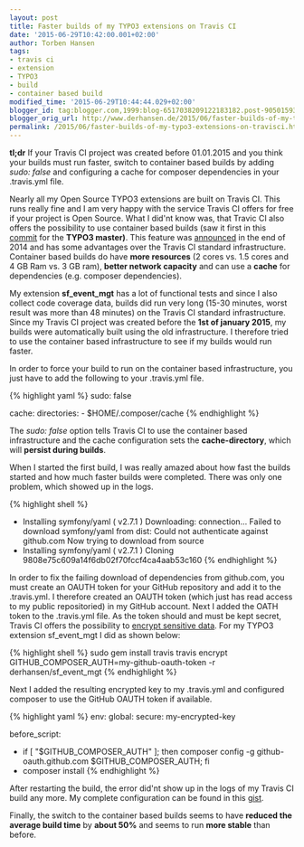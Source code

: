 ```yaml
---
layout: post
title: Faster builds of my TYPO3 extensions on Travis CI
date: '2015-06-29T10:42:00.001+02:00'
author: Torben Hansen
tags:
- travis ci
- extension
- TYPO3
- build
- container based build
modified_time: '2015-06-29T10:44:44.029+02:00'
blogger_id: tag:blogger.com,1999:blog-6517038209122183182.post-9050159300648008165
blogger_orig_url: http://www.derhansen.de/2015/06/faster-builds-of-my-typo3-extensions-on-travisci.html
permalink: /2015/06/faster-builds-of-my-typo3-extensions-on-travisci.html
---
```


**tl;dr** If your Travis CI project was created before 01.01.2015 and you think your builds must run faster, switch to
container based builds by adding _sudo: false_ and configuring a cache for composer dependencies in your .travis.yml
file.

Nearly all my Open Source TYPO3 extensions are built on Travis CI. This runs really fine and I am very happy with the
service Travis CI offers for free if your project is Open Source. What I did'nt know was, that Travic CI also offers the
possibility to use container based builds (saw it first in
this [commit](https://github.com/TYPO3/TYPO3.CMS/commit/c758e6dd3c408e3b01bdc1efe94607f670a14271) for the 
**TYPO3 master)**. This feature
was [announced](http://blog.travis-ci.com/2014-12-17-faster-builds-with-container-based-infrastructure/) in the end of
2014 and has some advantages over the Travis CI standard infrastructure. Container based builds do have **more
resources** (2 cores vs. 1.5 cores and 4 GB Ram vs. 3 GB ram), **better network capacity** and can use a **cache** for
dependencies (e.g. composer dependencies).

My extension **sf\_event\_mgt** has a lot of functional tests and since I also collect code coverage data, builds did
run very long (15-30 minutes, worst result was more than 48 minutes) on the Travis CI standard infrastructure. Since my
Travis CI project was created before the **1st of january 2015**, my builds were automatically built using the old
infrastructure. I therefore tried to use the container based infrastructure to see if my builds would run faster.

In order to force your build to run on the container based infrastructure, you just have to add the following to your
.travis.yml file.

{% highlight yaml %}
sudo: false

cache:
  directories:
    - $HOME/.composer/cache
{% endhighlight %}

The _sudo: false_ option tells Travis CI to use the container based infrastructure and the cache configuration sets
the **cache-directory**, which will **persist during builds**.

When I started the first build, I was really amazed about how fast the builds started and how much faster builds were
completed. There was only one problem, which showed up in the logs.

{% highlight shell %}
  - Installing  symfony/yaml  ( v2.7.1 )
    Downloading:  connection...      Failed to download symfony/yaml from dist: Could not authenticate against github.com 
    Now trying to download from source 
  - Installing symfony/yaml  ( v2.7.1 )
    Cloning 9808e75c609a14f6db02f70fccf4ca4aab53c160
{% endhighlight %}

In order to fix the failing download of dependencies from github.com, you must create an OAUTH token for your GitHub
repository and add it to the .travis.yml. I therefore created an OAUTH token (which just has read access to my public
repositoried) in my GitHub account. Next I added the OATH token to the .travis.yml file. As the token should and must be
kept secret, Travis CI offers the possibility
to [encrypt sensitive data](http://docs.travis-ci.com/user/encryption-keys/). For my TYPO3 extension sf\_event\_mgt I
did as shown below:

{% highlight shell %}
sudo gem install travis
travis encrypt GITHUB_COMPOSER_AUTH=my-github-oauth-token -r derhansen/sf_event_mgt
{% endhighlight %}

Next I added the resulting encrypted key to my .travis.yml and configured composer to use the GitHub OAUTH token if
available.

{% highlight yaml %}
env:
  global:
    secure: my-encrypted-key

before_script:
  - if [ "$GITHUB_COMPOSER_AUTH" ]; then composer config -g github-oauth.github.com $GITHUB_COMPOSER_AUTH; fi
  - composer install
{% endhighlight %}

After restarting the build, the error did'nt show up in the logs of my Travis CI build any more. My complete
configuration can be found in this [gist](https://gist.github.com/derhansen/016c9e35647bef7bf486).

Finally, the switch to the container based builds seems to have **reduced the average build time** by **about 50%** and
seems to run **more stable** than before.